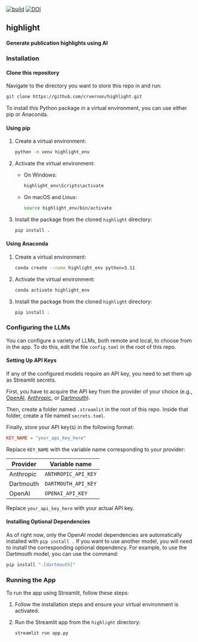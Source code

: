 [![build](https://github.com/crvernon/highlight/actions/workflows/build.yml/badge.svg)](https://github.com/crvernon/highlight/actions/workflows/build.yml)
[![DOI](https://zenodo.org/badge/632456925.svg)](https://zenodo.org/doi/10.5281/zenodo.13750915)


## highlight

#### Generate publication highlights using AI

### Installation

#### Clone this repository
Navigate to the directory you want to store this repo in and run:

```bash
git clone https://github.com/crvernon/highlight.git
```

To install this Python package in a virtual environment, you can use either pip or Anaconda.

#### Using pip

1. Create a virtual environment:
    ```bash
    python -m venv highlight_env
    ```

2. Activate the virtual environment:
    - On Windows:
        ```bash
        highlight_env\Scripts\activate
        ```
    - On macOS and Linux:
        ```bash
        source highlight_env/bin/activate
        ```

3. Install the package from the cloned `highlight` directory:
    ```bash
    pip install .
    ```

#### Using Anaconda

1. Create a virtual environment:
    ```bash
    conda create --name highlight_env python=3.11
    ```

2. Activate the virtual environment:
    ```bash
    conda activate highlight_env
    ```

3. Install the package from the cloned `highlight` directory:
    ```bash
    pip install .
    ```

### Configuring the LLMs
You can configure a variety of LLMs, both remote and local, to choose from in the app. To do this, edit the file `config.toml` in the root of this repo.

#### Setting Up API Keys
If any of the configured models require an API key, you need to set them up as Streamlit secrets.

First, you have to acquire the API key from the provider of your choice (e.g., [OpenAI](https://platform.openai.com/api-keys), [Anthropic](https://console.anthropic.com/settings/keys), or [Dartmouth](https://developer.dartmouth.edu/keys)).

Then, create a folder named `.streamlit` in the root of this repo. Inside that folder, create a file named `secrets.toml`.

Finally, store your API key(s) in the following format:

```toml
KEY_NAME = "your_api_key_here"
```

Replace `KEY_NAME` with the variable name corresponding to your provider:

| Provider    | Variable name       |
| --------    | -------             |
| Anthropic   | `ANTHROPIC_API_KEY` |
| Dartmouth   | `DARTMOUTH_API_KEY` |
| OpenAI      | `OPENAI_API_KEY`    |


Replace `your_api_key_here` with your actual API key.

#### Installing Optional Dependencies
As of right now, only the OpenAI model dependencies are automatically installed with `pip install .` If you want to use another model, you will need to install the corresponding optional dependency. For example, to use the Dartmouth model, you can use the command:
```bash
pip install ".[dartmouth]"
```

### Running the App

To run the app using Streamlit, follow these steps:

1. Follow the installation steps and ensure your virtual environment is activated.

2. Run the Streamlit app from the `highlight` directory:
    ```bash
    streamlit run app.py
    ```
